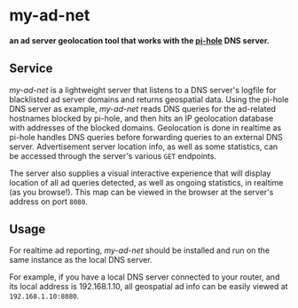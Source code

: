 # my-ad-net
#### an ad server geolocation tool that works with the [pi-hole](https://github.com/pi-hole/pi-hole) DNS server.

## Service
*my-ad-net* is a lightweight server that listens to a DNS server's logfile for blacklisted ad server domains and returns geospatial data. Using the pi-hole DNS server as example, *my-ad-net* reads DNS queries for the ad-related hostnames blocked by pi-hole, and then hits an IP geolocation database with addresses of the blocked domains. Geolocation is done in realtime as pi-hole handles DNS queries before forwarding queries to an external DNS server. Advertisement server location info, as well as some statistics, can be accessed through the server's various `GET` endpoints.

The server also supplies a visual interactive experience that will display location of all ad queries detected, as well as ongoing statistics, in realtime (as you browse!). This map can be viewed in the browser at the server's address on port `8080`.

## Usage
For realtime ad reporting, *my-ad-net* should be installed and run on the same instance as the local DNS server.

For example, if you have a local DNS server connected to your router, and its local address is 192.168.1.10, all geospatial ad info can be easily viewed at `192.168.1.10:8080`.

